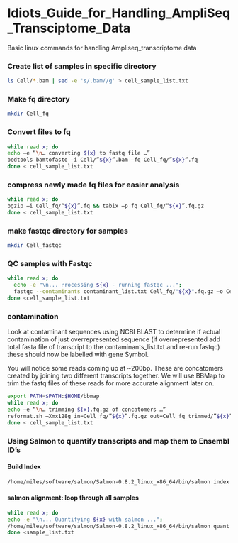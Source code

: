 # Idiots_Guide_for_Handling_AmpliSeq_Transciptome_Data

Basic linux commands for handling Ampliseq_transcriptome data

### Create list of samples in specific directory
```sh
ls Cell/*.bam | sed -e 's/.bam//g' > cell_sample_list.txt 
```

### Make fq directory 
```sh
mkdir Cell_fq
```

### Convert files to fq
```sh
while read x; do
echo –e “\n… converting ${x} to fastq file …”
bedtools bamtofastq –i Cell/”${x}”.bam –fq Cell_fq/”${x}”.fq
done < cell_sample_list.txt
```

### compress newly made fq files for easier analysis
```sh
while read x; do
bgzip –i Cell_fq/“${x}”.fq && tabix –p fq Cell_fq/“${x}”.fq.gz
done < cell_sample_list.txt
```

### make fastqc directory for samples
```sh
mkdir Cell_fastqc
```

### QC samples with Fastqc
```sh
while read x; do
  echo -e "\n... Processing ${x} - running fastqc ...";
  fastqc --contaminants contaminant_list.txt Cell_fq/"${x}".fq.gz –o Cell_fastqc/;
done <cell_sample_list.txt
```

### contamination
Look at contaminant sequences using NCBI BLAST to determine if actual contamination of just overrepresented sequence 
(if overrepresented add total fasta file of transcript to the contaminants_list.txt and re-run fastqc) these should now 
be labelled with gene Symbol. 

You will notice some reads coming up at ~200bp. These are concatomers created by joining two different transcripts together. 
We will use BBMap to trim the fastq files of these reads for more accurate alignment later on.

```sh
export PATH=$PATH:$HOME/bbmap
while read x; do
echo –e “\n… trimming ${x}.fq.gz of concatomers …”
reformat.sh –Xmx128g in=Cell_fq/”${x}”.fq.gz out=Cell_fq_trimmed/”${x}”_trimmed.fq.gz minlength=50 maxlength=150 overwrite=TRUE
done < cell_sample_list.txt
```

### Using Salmon to quantify transcripts and map them to Ensembl ID’s

#### Build Index 
```sh
/home/miles/software/salmon/Salmon-0.8.2_linux_x86_64/bin/salmon index -t Homo_sapiens.GRCh38.cdna.all.fa.gz -i --type quasi
```

#### salmon alignment: loop through all samples
```sh
while read x; do 
echo -e "\n... Quantifying ${x} with salmon ..."; 
/home/miles/software/salmon/Salmon-0.8.2_linux_x86_64/bin/salmon quant -i hg19_refseq_transcripts/rna_index/ -l A -r Ampliseq/"${x}".fq.gz -p 12 --output Ampliseq_quants/"${x}"_quant;
done <sample_list.txt
```
